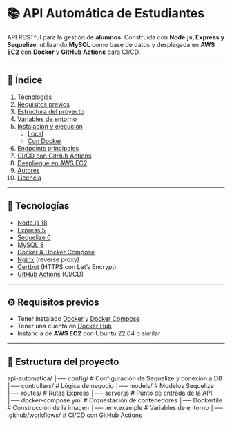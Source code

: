 # 📚 API Automática de Estudiantes

API RESTful para la gestión de **alumnos**. Construida con **Node.js, Express y Sequelize**, utilizando **MySQL** como base de datos y desplegada en **AWS EC2** con **Docker** y **GitHub Actions** para CI/CD.

---

## 📑 Índice

1. [Tecnologías](#-tecnologías)  
2. [Requisitos previos](#-requisitos-previos)  
3. [Estructura del proyecto](#-estructura-del-proyecto)  
4. [Variables de entorno](#-variables-de-entorno)  
5. [Instalación y ejecución](#️-instalación-y-ejecución)  
   - [Local](#ejecución-en-local)  
   - [Con Docker](#ejecución-con-docker)  
6. [Endpoints principales](#-endpoints-principales)  
7. [CI/CD con GitHub Actions](#-cicd-con-github-actions)  
8. [Despliegue en AWS EC2](#-despliegue-en-aws-ec2)  
9. [Autores](#-autores)  
10. [Licencia](#-licencia)  

---

## 🚀 Tecnologías

- [Node.js 18](https://nodejs.org/)  
- [Express 5](https://expressjs.com/)  
- [Sequelize 6](https://sequelize.org/)  
- [MySQL 8](https://www.mysql.com/)  
- [Docker & Docker Compose](https://www.docker.com/)  
- [Nginx](https://www.nginx.com/) (reverse proxy)  
- [Certbot](https://certbot.eff.org/) (HTTPS con Let’s Encrypt)  
- [GitHub Actions](https://github.com/features/actions) (CI/CD)  

---

## ⚙️ Requisitos previos

- Tener instalado [Docker](https://docs.docker.com/get-docker/) y [Docker Compose](https://docs.docker.com/compose/)  
- Tener una cuenta en [Docker Hub](https://hub.docker.com/)  
- Instancia de **AWS EC2** con Ubuntu 22.04 o similar  

---

## 📂 Estructura del proyecto
api-automatica/
│── config/ # Configuración de Sequelize y conexión a DB
│── controllers/ # Lógica de negocio
│── models/ # Modelos Sequelize
│── routes/ # Rutas Express
│── server.js # Punto de entrada de la API
│── docker-compose.yml # Orquestación de contenedores
│── Dockerfile # Construcción de la imagen
│── .env.example # Variables de entorno
│── .github/workflows/ # CI/CD con GitHub Actions